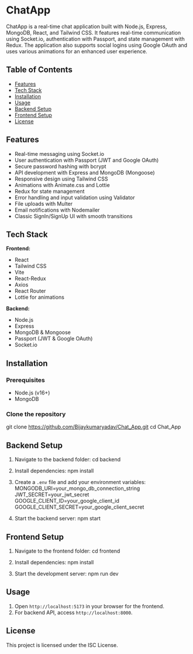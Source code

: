 

# ChatApp

ChatApp is a real-time chat application built with Node.js, Express, MongoDB, React, and Tailwind CSS. It features real-time communication using Socket.io, authentication with Passport, and state management with Redux. The application also supports social logins using Google OAuth and uses various animations for an enhanced user experience.

## Table of Contents
- [Features](#features)
- [Tech Stack](#tech-stack)
- [Installation](#installation)
- [Usage](#usage)
- [Backend Setup](#backend-setup)
- [Frontend Setup](#frontend-setup)
- [License](#license)

## Features
- Real-time messaging using Socket.io
- User authentication with Passport (JWT and Google OAuth)
- Secure password hashing with bcrypt
- API development with Express and MongoDB (Mongoose)
- Responsive design using Tailwind CSS
- Animations with Animate.css and Lottie
- Redux for state management
- Error handling and input validation using Validator
- File uploads with Multer
- Email notifications with Nodemailer
- Classic SignIn/SignUp UI with smooth transitions

## Tech Stack

**Frontend:**
- React
- Tailwind CSS
- Vite
- React-Redux
- Axios
- React Router
- Lottie for animations

**Backend:**
- Node.js
- Express
- MongoDB & Mongoose
- Passport (JWT & Google OAuth)
- Socket.io

## Installation

### Prerequisites
- Node.js (v16+)
- MongoDB

### Clone the repository
git clone https://github.com/Bijaykumaryadav/Chat_App.git
cd Chat_App


## Backend Setup

1. Navigate to the backend folder:
    cd backend

2. Install dependencies:
    npm install

3. Create a `.env` file and add your environment variables:
    MONGODB_URI=your_mongo_db_connection_string
    JWT_SECRET=your_jwt_secret
    GOOGLE_CLIENT_ID=your_google_client_id
    GOOGLE_CLIENT_SECRET=your_google_client_secret
    

4. Start the backend server:
    npm start
    

## Frontend Setup

1. Navigate to the frontend folder:
    cd frontend

2. Install dependencies:
    npm install

3. Start the development server:
    npm run dev

## Usage

1. Open `http://localhost:5173` in your browser for the frontend.
2. For backend API, access `http://localhost:8000`.

## License

This project is licensed under the ISC License.

